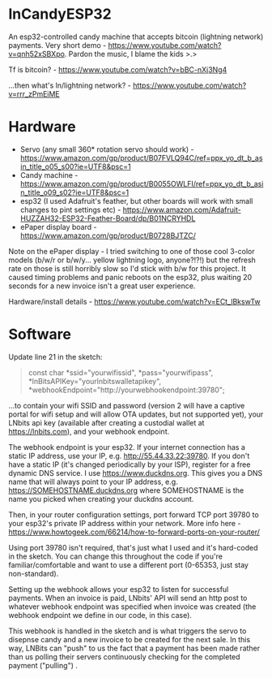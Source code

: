 # lnCandyESP32  
An esp32-controlled candy machine that accepts bitcoin (lightning network) payments. Very short demo - https://www.youtube.com/watch?v=qnh52xSBXpo. Pardon the music, I blame the kids >.>  

Tf is bitcoin? - https://www.youtube.com/watch?v=bBC-nXj3Ng4  

...then what's ln/lightning network? - https://www.youtube.com/watch?v=rrr_zPmEiME  

# Hardware  
* Servo (any small 360* rotation servo should work) - https://www.amazon.com/gp/product/B07FVLQ94C/ref=ppx_yo_dt_b_asin_title_o05_s00?ie=UTF8&psc=1  
* Candy machine - https://www.amazon.com/gp/product/B0055OWLFI/ref=ppx_yo_dt_b_asin_title_o09_s02?ie=UTF8&psc=1  
* esp32 (I used Adafruit's feather, but other boards will work with small changes to pint settings etc) - https://www.amazon.com/Adafruit-HUZZAH32-ESP32-Feather-Board/dp/B01NCRYHDL  
* ePaper display board - https://www.amazon.com/gp/product/B0728BJTZC/  

Note on the ePaper display - I tried switching to one of those cool 3-color models (b/w/r or b/w/y... yellow lightning logo, anyone?!?!) but the refresh rate on those is still horribly slow so I'd stick with b/w for this project.  It caused timing problems and panic reboots on the esp32, plus waiting 20 seconds for a new invoice isn't a great user experience.  

Hardware/install details - https://www.youtube.com/watch?v=ECt_lBkswTw  

# Software  
Update line 21 in the sketch:  
> const char *ssid="yourwifissid", *pass="yourwifipass", *lnBitsAPIKey="yourlnbitswalletapikey", *webhookEndpoint="http://yourwebhookendpoint:39780";  

...to contain your wifi SSID and password (version 2 will have a captive portal for wifi setup and will allow OTA updates, but not supported yet), your LNbits api key (available after creating a custodial wallet at https://lnbits.com), and your webhook endpoint.  

The webhook endpoint is your esp32. If your internet connection has a static IP address, use your IP, e.g. http://55.44.33.22:39780. If you don't have a static IP (it's changed periodically by your ISP), register for a free dynamic DNS service. I use https://www.duckdns.org. This gives you a DNS name that will always point to your IP address, e.g. https://SOMEHOSTNAME.duckdns.org where SOMEHOSTNAME is the name you picked when creating your duckdns account.  

Then, in your router configuration settings, port forward TCP port 39780 to your esp32's private IP address within your network. More info here - https://www.howtogeek.com/66214/how-to-forward-ports-on-your-router/  

Using port 39780 isn't required, that's just what I used and it's hard-coded in the sketch. You can change this throughout the code if you're familiar/comfortable and want to use a different port (0-65353, just stay non-standard).  

Setting up the webhook allows your esp32 to listen for successful payments. When an invoice is paid, LNbits' API will send an http post to whatever webhook endpoint was specified when invoice was created (the webhook endpoint we define in our code, in this case).  

This webhook is handled in the sketch and is what triggers the servo to disepnse candy and a new invoice to be created for the next sale. In this way, LNBits can "push" to us the fact that a payment has been made rather than us polling their servers continuously checking for the completed payment ("pulling") .  



